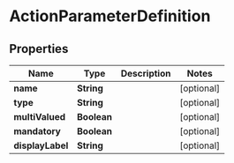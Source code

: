

# ActionParameterDefinition

## Properties

Name | Type | Description | Notes
------------ | ------------- | ------------- | -------------
**name** | **String** |  |  [optional]
**type** | **String** |  |  [optional]
**multiValued** | **Boolean** |  |  [optional]
**mandatory** | **Boolean** |  |  [optional]
**displayLabel** | **String** |  |  [optional]



